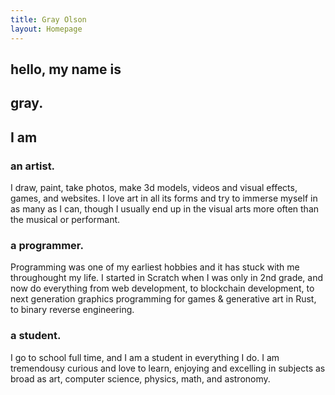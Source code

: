```yaml
---
title: Gray Olson
layout: Homepage
---
```


<section id="hero">

## hello, my name is
# gray.

</section>

<section id="about">

## I am

### an **artist.**
I draw, paint, take photos, make 3d models, videos and visual effects, games, and websites. I love art in all its forms and try to immerse myself in as many as I can, though I usually end up in the visual arts more often than the musical or performant.

### a **programmer.**
Programming was one of my earliest hobbies and it has stuck with me throughought my life. I started in Scratch when I was only in 2nd grade, and now do everything from web development, to blockchain development, to next generation graphics programming for games & generative art in Rust, to binary reverse engineering. 

### a **student.**
I go to school full time, and I am a student in everything I do. I am tremendousy curious and love to learn, enjoying and excelling in subjects as broad as art, computer science, physics, math, and astronomy.

</section>